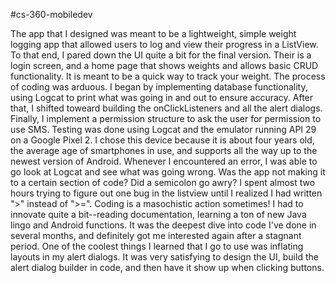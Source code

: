 #cs-360-mobiledev

The app that I designed was meant to be a lightweight, simple weight logging app that allowed users to log and view their progress in a ListView.  To that end, I pared down the UI quite a bit for the final version.  Their is a login screen, and a home page that shows weights and allows basic CRUD functionality.  It is meant to be a quick way to track your weight.  The process of coding was arduous.  I began by implementing database functionality, using Logcat to print what was going in and out to ensure accuracy.  After that, I shifted toweard building the onClickListeners and all the alert dialogs.  Finally, I implement a permission structure to ask the user for permission to use SMS.
Testing was done using Logcat and the emulator running API 29 on a Google Pixel 2.  I chose this device because it is about four years old, the average age of smartphones in use, and supports all the way up to the newest version of Android.  Whenever I encountered an error, I was able to go look at Logcat and see what was going wrong.  Was the app not making it to a certain section of code?  Did a semicolon go awry?  I spent almost two hours trying to figure out one bug in the listview until I realized I had written ">" instead of ">=".  Coding is a masochistic action sometimes!
I had to innovate quite a bit--reading documentation, learning a ton of new Java lingo and Android functions.  It was the deepest dive into code I've done in several months, and definitely got me interested again after a stagnant period.  One of the coolest things I learned that I go to use was inflating layouts in my alert dialogs.  It was very satisfying to design the UI, build the alert dialog builder in code, and then have it show up when clicking buttons.  

